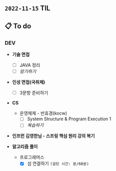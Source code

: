 ## `2022-11-15` TIL

## 📋 To do

### DEV

+ **기술 면접**
  + [ ] JAVA 정리
  + [ ] _암기하기_

+ **인성 면접(국취제)**
  + [ ] 3문항 준비하기

+ **CS**
  + 운영체제 - 반효경(kocw)
    + [ ] System Structure & Program Execution 1
    + [ ] _복습하기_

+ **인프런 김영한님 - 스프링 핵심 원리 강의 복기**
  
+ **알고리즘 풀이**
  + 프로그래머스
    + [x] 섬 연결하기 `(걸린 시간: 분/60분)`